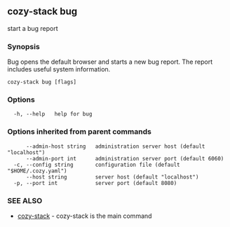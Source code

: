 ## cozy-stack bug

start a bug report

### Synopsis


Bug opens the default browser and starts a new bug report.
The report includes useful system information.
	

```
cozy-stack bug [flags]
```

### Options

```
  -h, --help   help for bug
```

### Options inherited from parent commands

```
      --admin-host string   administration server host (default "localhost")
      --admin-port int      administration server port (default 6060)
  -c, --config string       configuration file (default "$HOME/.cozy.yaml")
      --host string         server host (default "localhost")
  -p, --port int            server port (default 8080)
```

### SEE ALSO

* [cozy-stack](cozy-stack.md)	 - cozy-stack is the main command

